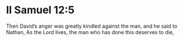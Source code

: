 # II Samuel 12:5

Then David’s anger was greatly kindled against the man, and he said to Nathan, As the Lord lives, the man who has done this deserves to die,
